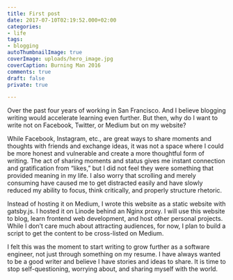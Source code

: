 ```yaml
---
title: First post
date: 2017-07-10T02:19:52.000+02:00
categories:
- life
tags:
- blogging
autoThumbnailImage: true
coverImage: uploads/hero_image.jpg
coverCaption: Burning Man 2016
comments: true
draft: false
private: true

---
```

Over the past four years of working in San Francisco. And I believe blogging writing would accelerate learning even further. But then, why do I want to write not on Facebook, Twitter, or Medium but on my website?

While Facebook, Instagram, etc., are great ways to share moments and thoughts with friends and exchange ideas, it was not a space where I could be more honest and vulnerable and create a more thoughtful form of writing. The act of sharing moments and status gives me instant connection and gratification from “likes,” but I did not feel they were something that provided meaning in my life. I also worry that scrolling and merely consuming have caused me to get distracted easily and have slowly reduced my ability to focus, think critically, and properly structure rhetoric.

Instead of hosting it on Medium, I wrote this website as a static website with gatsby.js. I hosted it on Linode behind an Nginx proxy. I will use this website to blog, learn frontend web development, and host other personal projects. While I don’t care much about attracting audiences, for now, I plan to build a script to get the content to be cross-listed on Medium.

I felt this was the moment to start writing to grow further as a software engineer, not just through something on my resume. I have always wanted to be a good writer and believe I have stories and ideas to share. It is time to stop self-questioning, worrying about, and sharing myself with the world.